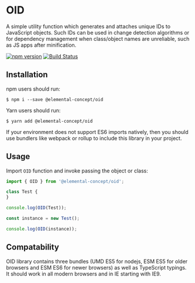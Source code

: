 # OID

A simple utility function which generates and attaches unique IDs to JavaScript objects.
Such IDs can be used in change detection algorithms or for dependency management
when class/object names are unreliable, such as JS apps after minification.

[![npm version](https://badge.fury.io/js/%40elemental-concept%2Foid.svg)](https://badge.fury.io/js/%40elemental-concept%2Foid)
[![Build Status](https://travis-ci.org/elementalconcept/oid.svg?branch=master)](https://travis-ci.org/elementalconcept/oid)

## Installation

npm users should run:

```
$ npm i --save @elemental-concept/oid
```

Yarn users should run:

```
$ yarn add @elemental-concept/oid
```

If your environment does not support ES6 imports natively, then you should use bundlers
like webpack or rollup to include this library in your project.

## Usage

Import `OID` function and invoke passing the object or class:

```javascript
import { OID } from '@elemental-concept/oid';

class Test {
}

console.log(OID(Test));

const instance = new Test();

console.log(OID(instance));
```

## Compatability

OID library contains three bundles (UMD ES5 for nodejs, ESM ES5 for older browsers and ESM ES6 for newer browsers)
as well as TypeScript typings. It should work in all modern browsers and in IE starting with IE9.
